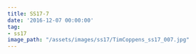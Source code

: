 ```yaml
---
title: SS17-7
date: '2016-12-07 00:00:00'
tag:
- ss17
image_path: "/assets/images/ss17/TimCoppens_ss17_007.jpg"
---
```

